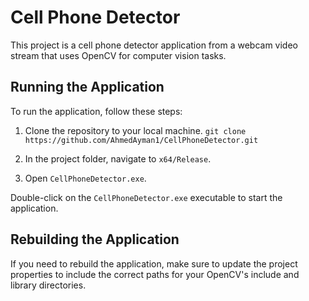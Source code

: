# Cell Phone Detector

This project is a cell phone detector application from a webcam video stream that uses OpenCV for computer vision tasks.

## Running the Application

To run the application, follow these steps:

1. Clone the repository to your local machine. `git clone https://github.com/AhmedAyman1/CellPhoneDetector.git`  

2. In the project folder, navigate to `x64/Release`.

3. Open `CellPhoneDetector.exe`.

Double-click on the `CellPhoneDetector.exe` executable to start the application.

## Rebuilding the Application

If you need to rebuild the application, make sure to update the project properties to include the correct paths for your OpenCV's include and library directories.
